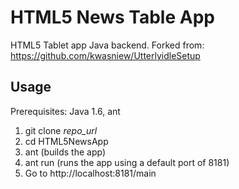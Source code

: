 HTML5 News Table App
================

HTML5 Tablet app Java backend. Forked from: https://github.com/kwasniew/UtterlyidleSetup

Usage
--------

Prerequisites: Java 1.6, ant

1.  git clone _repo_url_
2.  cd HTML5NewsApp
3.  ant (builds the app)
4.  ant run (runs the app using a default port of 8181)
5.  Go to http://localhost:8181/main
